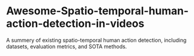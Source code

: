 # Awesome-Spatio-temporal-human-action-detection-in-videos
A summery of existing spatio-temporal human action detection, including datasets, evaluation metrics, and SOTA methods.

